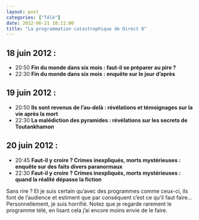 ```yaml
---
layout: post
categories: ["Télé"]
date: 2012-06-21 18:11:00
title: "La programmation catastrophique de Direct 8"
---
```

## 18 juin 2012 :
-   20:50 **Fin du monde dans six mois : faut-il se préparer au pire ?**
-   22:30 **Fin du monde dans six mois : enquête sur le jour d’après**

## 19 juin 2012 :
-   20:50 **Ils sont revenus de l’au-delà : révélations et témoignages sur la vie après la mort**
-   22:30 **La malédiction des pyramides : révélations sur les secrets de Toutankhamon**

## 20 juin 2012 :
-   20:45 **Faut-il y croire ? Crimes inexpliqués, morts mystérieuses : enquête sur des faits divers paranormaux**
-   22:30 **Faut-il y croire ? Crimes inexpliqués, morts mystérieuses : quand la réalité dépasse la fiction**

Sans rire ? Et je suis certain qu’avec des programmes comme ceux-ci,
ils font de l’audience et estiment que par conséquent c’est ce qu’il
faut faire… Personnellement, je suis horrifié. Notez que je regarde
rarement le programme télé, en lisant cela j’ai encore moins envie de
le faire.


